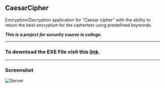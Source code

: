 ## CaesarCipher ##
Encryption/Decryption application for “Caesar cipher” with the ability to return the best encryption for the ciphertext using predefined keywords.

***This is a project for security course in college.***

----------
### To download the EXE File visit this [link](http://projects.kalua.im/CaesarCipher/). ###


----------
### Screenshot ###
![Server](http://projects.kalua.im/CaesarCipher/assets/images/caesar-cipher-screenshot.png)
